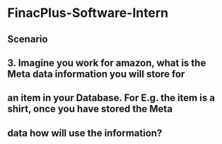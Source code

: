 # FinacPlus-Software-Intern

## Scenario
## 3. Imagine you work for amazon, what is the Meta data information you will store for
## an item in your Database. For E.g. the item is a shirt, once you have stored the Meta
## data how will use the information?
